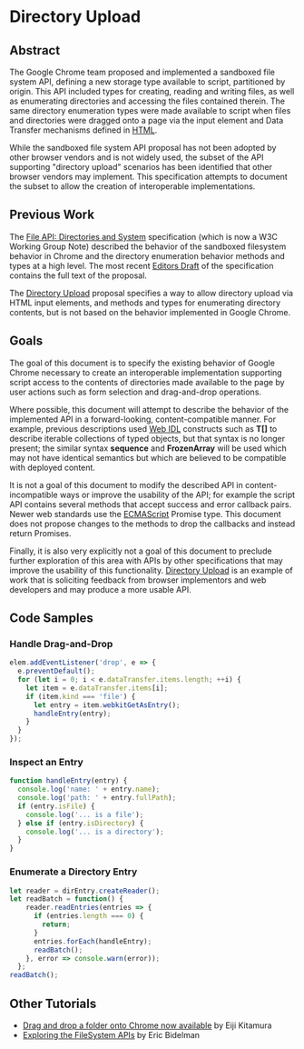 
# Directory Upload

## Abstract

The Google Chrome team proposed and implemented a sandboxed file
system API, defining a new storage type available to script,
partitioned by origin. This API included types for creating, reading
and writing files, as well as enumerating directories and accessing
the files contained therein. The same directory enumeration types were
made available to script when files and directories were dragged onto
a page via the input element and Data Transfer mechanisms defined in
[HTML](html.spec.whatwg.org/multipage).

While the sandboxed file system API proposal has not been adopted by
other browser vendors and is not widely used, the subset of the API
supporting "directory upload" scenarios has been identified that other
browser vendors may implement. This specification attempts to document
the subset to allow the creation of interoperable implementations.

## Previous Work

The
[File API: Directories and System](https://www.w3.org/TR/file-system-api/)
specification (which is now a W3C Working Group Note) described the
behavior of the sandboxed filesystem behavior in Chrome and the
directory enumeration behavior methods and types at a high level. The
most recent
[Editors Draft](https://dev.w3.org/2009/dap/file-system/file-dir-sys.html)
of the specification contains the full text of the proposal.


The
[Directory Upload](https://wicg.github.io/directory-upload/proposal.html)
proposal specifies a way to allow directory upload via HTML input
elements, and methods and types for enumerating directory contents,
but is not based on the behavior implemented in Google Chrome.

## Goals

The goal of this document is to specify the existing behavior of
Google Chrome necessary to create an interoperable implementation
supporting script access to the contents of directories made available
to the page by user actions such as form selection and drag-and-drop
operations.

Where possible, this document will attempt to describe the behavior of
the implemented API in a forward-looking, content-compatible manner.
For example, previous descriptions used
[Web IDL](heycam.github.io/webidl/) constructs such as __T[]__ to
describe iterable collections of typed objects, but that syntax is no
longer present; the similar syntax __sequence<T>__ and
__FrozenArray<T>__ will be used which may not have identical semantics
but which are believed to be compatible with deployed content.

It is not a goal of this document to modify the described API in
content-incompatible ways or improve the usability of the API; for
example the script API contains several methods that accept success
and error callback pairs. Newer web standards use the
[ECMAScript](http://www.ecma-international.org/publications/standards/Ecma-262.htm)
Promise type. This document does not propose changes to the methods to
drop the callbacks and instead return Promises.

Finally, it is also very explicitly not a goal of this document to
preclude further exploration of this area with APIs by other
specifications that may improve the usability of this functionality.
[Directory Upload](https://wicg.github.io/directory-upload/proposal.html)
is an example of work that is soliciting feedback from browser
implementors and web developers and may produce a more usable API.

## Code Samples

### Handle Drag-and-Drop
```js
elem.addEventListener('drop', e => {
  e.preventDefault();
  for (let i = 0; i < e.dataTransfer.items.length; ++i) {
    let item = e.dataTransfer.items[i];
    if (item.kind === 'file') {
      let entry = item.webkitGetAsEntry();
      handleEntry(entry);
    }
  }
});
```

### Inspect an Entry
```js
function handleEntry(entry) {
  console.log('name: ' + entry.name);
  console.log('path: ' + entry.fullPath);
  if (entry.isFile) {
    console.log('... is a file');
  } else if (entry.isDirectory) {
    console.log('... is a directory');
  }
}
```

### Enumerate a Directory Entry
```js
let reader = dirEntry.createReader();
let readBatch = function() {
    reader.readEntries(entries => {
      if (entries.length === 0) {
        return;
      }
      entries.forEach(handleEntry);
      readBatch();
    }, error => console.warn(error));
  };
readBatch();
```

## Other Tutorials

* [Drag and drop a folder onto Chrome now available](https://developers.google.com/web/updates/2012/07/Drag-and-drop-a-folder-onto-Chrome-now-available)
  by Eiji Kitamura
* [Exploring the FileSystem APIs](http://www.html5rocks.com/en/tutorials/file/filesystem/)
  by Eric Bidelman
